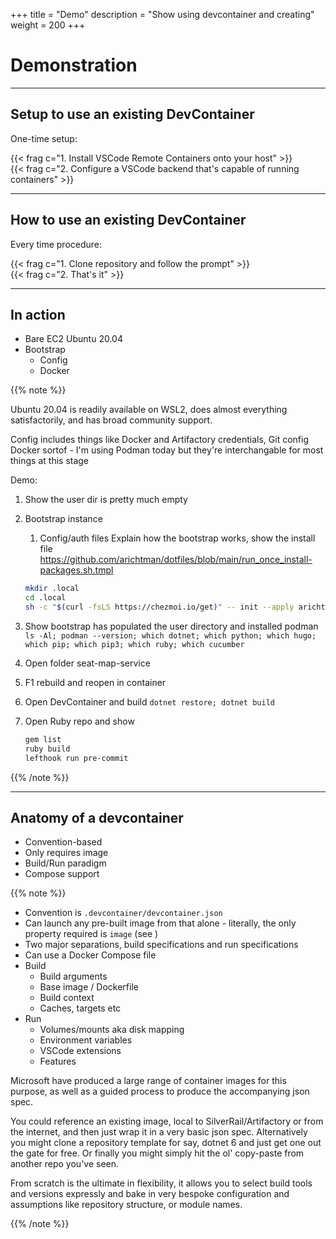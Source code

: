 
+++
title = "Demo"
description = "Show using devcontainer and creating"
weight = 200
+++

<!-- I tried using the section code here but it broke the fragments entirely, even using the longer syntax -->

# Demonstration

---

## Setup to use an existing DevContainer

One-time setup:

{{< frag c="1. Install VSCode Remote Containers onto your host" >}}
<br>
{{< frag c="2. Configure a VSCode backend that's capable of running containers" >}}

---

## How to use an existing DevContainer

Every time procedure:

{{< frag c="1. Clone repository and follow the prompt" >}}
<br>
{{< frag c="2. That's it" >}}

---

## In action

- Bare EC2 Ubuntu 20.04
- Bootstrap
  - Config
  - Docker

{{% note %}}

Ubuntu 20.04 is readily available on WSL2, does almost everything satisfactorily, and has broad community support.

Config includes things like Docker and Artifactory credentials, Git config
Docker sortof - I'm using Podman today but they're interchangable for most things at this stage

Demo:

1. Show the user dir is pretty much empty
1. Bootstrap instance
    1. Config/auth files
    Explain how the bootstrap works, show the install file https://github.com/arichtman/dotfiles/blob/main/run_once_install-packages.sh.tmpl

     ```bash
     mkdir .local
     cd .local
     sh -c "$(curl -fsLS https://chezmoi.io/get)" -- init --apply arichtman
     ```

1. Show bootstrap has populated the user directory and installed podman `ls -Al; podman --version; which dotnet; which python; which hugo; which pip; which pip3; which ruby; which cucumber`
1. Open folder seat-map-service
1. F1 rebuild and reopen in container
1. Open DevContainer and build `dotnet restore; dotnet build`
1. Open Ruby repo and show

    ```bash
    gem list
    ruby build
    lefthook run pre-commit
    ```

{{% /note %}}

---

## Anatomy of a devcontainer

- Convention-based
- Only requires image
- Build/Run paradigm
- Compose support

{{% note %}}

- Convention is `.devcontainer/devcontainer.json`
- Can launch any pre-built image from that alone - literally, the only property required is `image` (see )
- Two major separations, build specifications and run specifications
- Can use a Docker Compose file
- Build
  - Build arguments
  - Base image / Dockerfile
  - Build context
  - Caches, targets etc
- Run
  - Volumes/mounts aka disk mapping
  - Environment variables
  - VSCode extensions
  - Features

Microsoft have produced a large range of container images for this purpose, as well as a guided process to produce the accompanying json spec.

You could reference an existing image, local to SilverRail/Artifactory or from the internet, and then just wrap it in a very basic json spec. Alternatively you might clone a repository template for say, dotnet 6 and just get one out the gate for free. Or finally you might simply hit the ol' copy-paste from another repo you've seen.

From scratch is the ultimate in flexibility, it allows you to select build tools and versions expressly and bake in very bespoke configuration and assumptions like repository structure, or module names.

{{% /note %}}
